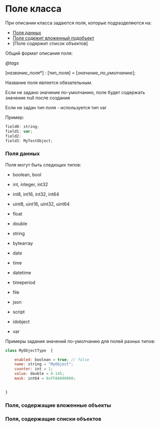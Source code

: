 # Поле класса
При описании класса задаются поля, которые подразделяются на:


- [Поля данных](#поля-данных)
- [Поле содежит вложенный подобъект](#поля-данных)
- [Поле содержит список объектов]


Общий формат описания поля:

*@tags*

[*название_поля**] : [*тип_поля*] = [*значение_по_умолчанию*];

Название поля является обязательным.

Если не задано значение по-умолчанию, поле будет содержать значение null после создания

Если не задан тип поля - используется тип var

Пример:

```jsx
field0: string;
field1: var;
field2;
field3: MyTestObject;

```

### Поля данных

Поля могут быть следющих типов:

* boolean, bool 
- int, integer, int32
- int8, int16, int32, int64 
- uint8, uint16, uint32, uint64
- float
- double

- string
- bytearray
- date
- time
- datetime
- timeperiod
- file
- json
- script
- idobject
- var

Примеры задания значений по-умолчанию для полей разных типов:

```javaScript
class MyObjectType  {

    enabled: boolean = true; // false
    name: string = "MyObject";  
    counter: int = 1; 
    value: double = 0.145;
    mask: int64 = 0xFFAA000000;
  

}
```

### Поля, содержащие вложенные объекты




### Поля, содержащие списки объектов
